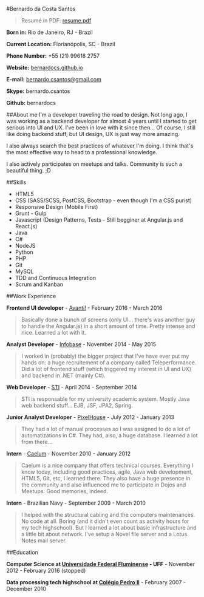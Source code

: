 #Bernardo da Costa Santos
> Resumé in PDF: [resume.pdf](resume.pdf)

**Born in:** Rio de Janeiro, RJ - Brazil

**Current Location:** Florianópolis, SC - Brazil

**Phone Number:** +55 (21) 99618 2757

**Website:** [bernardocs.github.io](http://bernardocs.github.io)

**E-mail:** bernardo.csantos@gmail.com

**Skype:** bernardo.csantos

**Github:** bernardocs

##About me
I'm a developer traveling the road to design.
Not long ago, I was working as a backend developer for almost 4 years until I started to get serious into UI and UX. I've been in love with it since then... Of course, I still like doing backend stuff, but UI design, UX is just way more amazing.

I also always search the best practices of whatever I'm doing. I think that's the most effective way to head to a professional knowledge.

I also actively participates on meetups and talks. Community is such a beautiful thing. ;D

##Skills

* HTML5
* CSS (SASS/SCSS, PostCSS, Bootstrap - even though I'm a CSS purist)
* Responsive Design (Mobile First)
* Grunt - Gulp
* Javascript (Design Patterns, Tests - Still begginer at Angular.js and React.js)
* Java
* C#
* NodeJS
* Python
* PHP
* Git
* MySQL
* TDD and Continuous Integration
* Scrum and Kanban

##Work Experience

**Frontend UI developer** - [Avanti!](http://www.penseavanti.com.br) - February 2016 - March 2016

> Basically done a bunch of screens (only UI... there's was another guy to handle the Angular.js) in a short amount of time. Pretty intense and nice. Learned a lot with it.

**Analyst Developer** - [Infobase](http://www.infobase.com.br) - November 2014 - May 2015

> I worked in (probably) the bigger project that I've have ever put my hands on: a huge recruitement of a company called Teleperformance. Did a lot of frontend stuff (which triggered my interest in UI and UX) and backend in .NET (mainly C#).

**Web Developer** - [STI](http://www.sti.uff.br) - April 2014 - September 2014

> STI is responsable for my university academic system. Mostly Java web backend stuff... EJB, JSF, JPA2, Spring.

**Junior Analyst Developer** - [PixelHouse](http://www.pixelhouse.com.br) - July 2012 - January 2013

> They had a lot of manual processes so I was assigned to do a lot of automatizations in C#. They had, also, a huge database. I learned a lot from there...

**Intern** - [Caelum](http://www.caelum.com.br) - November 2010 - January 2012

> Caelum is a nice company that offers technical courses. Everything I know today, including good practices, agile, Java web development, HTML5, Git, etc, I learned there. They also have a huge presence in the community and also influenced me to participate in Dojos and Meetups. Good memories, indeed.

**Intern** - Brazilian Navy - September 2009 - March 2010

> I helped with the structural cabling and the computers maintenances. No code at all. Boring (and it didn't even count as activity hours for my tech highschool). But I learned a lot about basic infrastructure and a little bit about network. I've setup a Novel file server and a Lotus Notes mail server.


##Education

**Computer Science at [Universidade Federal Fluminense](http://www.uff.br) - UFF** - November 2012 - February 2016 (stopped)

**Data processing tech highschool at [Colégio Pedro II](http://cp2.g12.br)** - February 2007 - December 2010